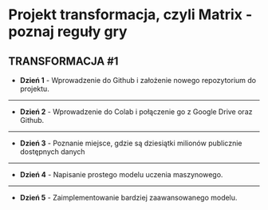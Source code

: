 # Projekt transformacja, czyli Matrix - poznaj reguły gry


## TRANSFORMACJA #1 



* **Dzień 1** - Wprowadzenie do Github i założenie nowego repozytorium do projektu.

------
* **Dzień 2** - Wprowadzenie do Colab i połączenie go z Google Drive oraz Github. 

------
* **Dzień 3** - Poznanie miejsce, gdzie są dziesiątki milionów publicznie dostępnych danych 

------
* **Dzień 4** - Napisanie prostego modelu uczenia maszynowego. 

------
* **Dzień 5** - Zaimplementowanie bardziej zaawansowanego modelu.
